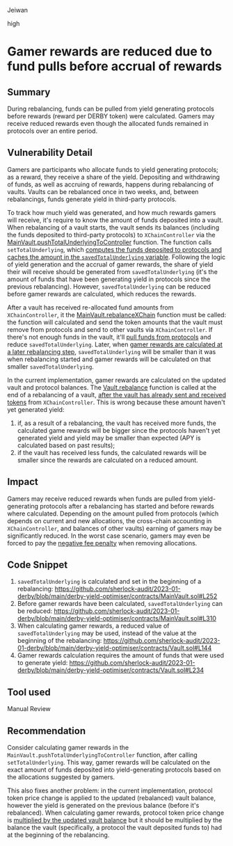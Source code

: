Jeiwan

high

# Gamer rewards are reduced due to fund pulls before accrual of rewards

## Summary
During rebalancing, funds can be pulled from yield generating protocols before rewards (reward per DERBY token) were calculated. Gamers may receive reduced rewards even though the allocated funds remained in protocols over an entire period.
## Vulnerability Detail
Gamers are participants who allocate funds to yield generating protocols; as a reward, they receive a share of the yield. Depositing and withdrawing of funds, as well as accruing of rewards, happens during rebalancing of vaults. Vaults can be rebalanced once in two weeks, and, between rebalancings, funds generate yield in third-party protocols.

To track how much yield was generated, and how much rewards gamers will receive, it's require to know the amount of funds deposited into a vault. When rebalancing of a vault starts, the vault sends its balances (including the funds deposited to third-party protocols) to `XChainController` via the [MainVault.pushTotalUnderlyingToController](https://github.com/sherlock-audit/2023-01-derby/blob/main/derby-yield-optimiser/contracts/MainVault.sol#L249) function. The function calls `setTotalUnderlying`, which [computes the funds deposited to protocols and caches the amount in the `savedTotalUnderlying` variable](https://github.com/sherlock-audit/2023-01-derby/blob/main/derby-yield-optimiser/contracts/Vault.sol#L342-L346). Following the logic of yield generation and the accrual of gamer rewards, the share of yield their will receive should be generated from `savedTotalUnderlying` (it's the amount of funds that have been generating yield in protocols since the previous rebalancing). However, `savedTotalUnderlying` can be reduced before gamer rewards are calculated, which reduces the rewards.

After a vault has received re-allocated fund amounts from `XChainController`, it the [MainVault.rebalanceXChain](https://github.com/sherlock-audit/2023-01-derby/blob/main/derby-yield-optimiser/contracts/MainVault.sol#L307) function must be called: the function will calculated and send the token amounts that the vault must remove from protocols and send to other vaults via `XChainController`. If there's not enough funds in the vault, it'll [pull funds from protocols](https://github.com/sherlock-audit/2023-01-derby/blob/main/derby-yield-optimiser/contracts/MainVault.sol#L310) and reduce `savedTotalUnderlying`. Later, when [gamer rewards are calculated at a later rebalancing step](https://github.com/sherlock-audit/2023-01-derby/blob/main/derby-yield-optimiser/contracts/Vault.sol#L186), `savedTotalUnderlying` will be smaller than it was when rebalancing started and gamer rewards will be calculated on that smaller `savedTotalUnderlying`.

In the current implementation, gamer rewards are calculated on the updated vault and protocol balances. The [Vault.rebalance](https://github.com/sherlock-audit/2023-01-derby/blob/main/derby-yield-optimiser/contracts/Vault.sol#L135) function is called at the end of a rebalancing of a vault, [after the vault has already sent and received tokens](https://github.com/sherlock-audit/2023-01-derby/blob/main/derby-yield-optimiser/contracts/Vault.sol#L159-L161) from `XChainController`. This is wrong because these amount haven't yet generated yield:
1. if, as a result of a rebalancing, the vault has received more funds, the calculated game rewards will be bigger since the protocols haven't yet generated yield and yield may be smaller than expected (APY is calculated based on past results);
1. if the vault has received less funds, the calculated rewards will be smaller since the rewards are calculated on a reduced amount.
## Impact
Gamers may receive reduced rewards when funds are pulled from yield-generating protocols after a rebalancing has started and before rewards where calculated. Depending on the amount pulled from protocols (which depends on current and new allocations, the cross-chain accounting in `XChainController`, and balances of other vaults) earning of gamers may be significantly reduced. In the worst case scenario, gamers may even be forced to pay the [negative fee penalty](https://github.com/sherlock-audit/2023-01-derby/blob/main/derby-yield-optimiser/contracts/Game.sol#L280) when removing allocations.
## Code Snippet
1. `savedTotalUnderlying` is calculated and set in the beginning of a rebalancing:
https://github.com/sherlock-audit/2023-01-derby/blob/main/derby-yield-optimiser/contracts/MainVault.sol#L252
1. Before gamer rewards have been calculated, `savedTotalUnderlying` can be reduced:
https://github.com/sherlock-audit/2023-01-derby/blob/main/derby-yield-optimiser/contracts/MainVault.sol#L310
1. When calculating gamer rewards, a reduced value of `savedTotalUnderlying` may be used, instead of the value at the beginning of the rebalancing:
https://github.com/sherlock-audit/2023-01-derby/blob/main/derby-yield-optimiser/contracts/Vault.sol#L144
1. Gamer rewards calculation requires the amount of funds that were used to generate yield:
https://github.com/sherlock-audit/2023-01-derby/blob/main/derby-yield-optimiser/contracts/Vault.sol#L234
## Tool used
Manual Review
## Recommendation
Consider calculating gamer rewards in the `MainVault.pushTotalUnderlyingToController` function, after calling `setTotalUnderlying`. This way, gamer rewards will be calculated on the exact amount of funds deposited into yield-generating protocols based on the allocations suggested by gamers.

This also fixes another problem: in the current implementation, protocol token price change is applied to the updated (rebalanced) vault balance, however the yield is generated on the previous balance (before it's rebalanced). When calculating gamer rewards, protocol token price change is [multiplied by the updated vault balance](https://github.com/sherlock-audit/2023-01-derby/blob/main/derby-yield-optimiser/contracts/Vault.sol#L233-L236) but it should be multiplied by the balance the vault (specifically, a protocol the vault deposited funds to) had at the beginning of the rebalancing.